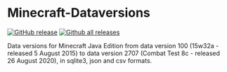 # Minecraft-Dataversions

[![GitHub release](https://img.shields.io/github/release/talamh/Minecraft-Dataversions)](https://GitHub.com/talamh/Minecraft-Dataversions/releases/) [![Github all releases](https://img.shields.io/github/downloads/talamh/Minecraft-Dataversions/total.svg)](https://GitHub.com/talamh/Minecraft-Dataversions/releases/)

Data versions for Minecraft Java Edition from data version 100 (15w32a - released 5 August 2015) to data version 2707 (Combat Test 8c - released 26 August 2020), in sqlite3, json and csv formats.




